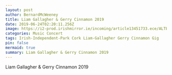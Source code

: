 ```yaml
---
layout: post
author: BernardMcWeeney
title: Liam Gallagher & Gerry Cinnamon 2019
date: 2019-06-24T02:20:11.256Z
image: https://i2-prod.irishmirror.ie/incoming/article13451733.ece/ALTERNATES/s1200b/3_BBC-Biggest-Weekend.jpg
categories: Music Concert
tags: Irish-Independent-Park Cork Liam-Gallagher Gerry Cinnamon Gig
pin: false
mermaid: true
summary: Liam Gallagher & Gerry Cinnamon 2019
---
```

Liam Gallagher & Gerry Cinnamon 2019